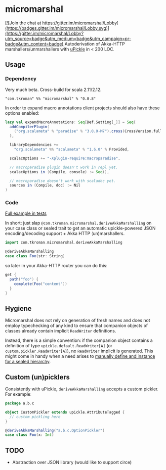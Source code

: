 # micromarshal

[![Join the chat at https://gitter.im/micromarshal/Lobby](https://badges.gitter.im/micromarshal/Lobby.svg)](https://gitter.im/micromarshal/Lobby?utm_source=badge&utm_medium=badge&utm_campaign=pr-badge&utm_content=badge)
Autoderivation of Akka-HTTP marshallers/unmarshallers with [uPickle](http://www.lihaoyi.com/upickle-pprint/upickle) in < 200 LOC.

## Usage

### Dependency

Very much beta. Cross-build for scala 2.11/2.12.

`"com.tkroman" %% "micromarshal" % "0.0.8"`

In order to expand macro annotations client projects should also have these options enabled:

```scala
lazy val expandMacroAnnotations: Seq[Def.Setting[_]] = Seq(
  addCompilerPlugin(
    ("org.scalameta" % "paradise" % "3.0.0-M7").cross(CrossVersion.full)
  ),

  libraryDependencies +=
    "org.scalameta" %% "scalameta" % "1.6.0" % Provided,

  scalacOptions += "-Xplugin-require:macroparadise",

  // macroparadise plugin doesn't work in repl yet.
  scalacOptions in (Compile, console) := Seq(),

  // macroparadise doesn't work with scaladoc yet.
  sources in (Compile, doc) := Nil
)
```

### Code

[Full example in tests](src/test/scala/com/tkroman/micromarshal/MarshallingSuite.scala)

In short: just slap `@com.tkroman.micromarshal.deriveAkkaMarshalling` on your case class
or sealed trait to get an automatic upickle-powered JSON encoding/decoding support + Akka HTTP (un)marshallers.

```scala
import com.tkroman.micromarshal.deriveAkkaMarshalling

@deriveAkkaMarshalling
case class Foo(str: String)
```

so later in your Akka-HTTP router you can do this:

```scala
get {
  path("foo") {
    complete(Foo("content"))
  }
}
```

## Hygiene

Micromarshal does not rely on generation of fresh names and does not employ typechecking of any kind
to ensure that companion objects of classes already contain implicit `ReadWriter` definitions.

Instead, there is a simple convention:
if the companion object contains a definition of type `upickle.default.ReadWriter[A]`
(or `custom.pickler.ReadWriter[A]`),
no `ReadWriter` implicit is generated. This might come in handy when a need arises to
[manually define and instance for a sealed hierarchy](http://www.lihaoyi.com/upickle-pprint/upickle/#ManualSealedTraitPicklers).

## Custom (un)picklers

Consistently with uPickle, `deriveAkkaMarshalling` accepts a custom pickler. For example:

```scala
package a.b.c

object CustomPickler extends upickle.AttributeTagged {
  // custom pickling here
}

@deriveAkkaMarshalling("a.b.c.OptionPickler")
case class Foo(x: Int)
```

## TODO

* Abstraction over JSON library (would like to support circe)
